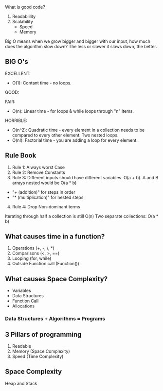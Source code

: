 What is good code?

1. Readablility
2. Scalability
   - Speed
   - Memory

Big O means when we grow bigger and bigger with our input, how much does the algorithm slow down? The less or slower it slows down, the better.

## BIG O's

EXCELLENT:

- O(1): Contant time - no loops.

GOOD:

FAIR:

- O(n): Linear time - for loops & while loops through "n" items.

HORRIBLE:

- O(n^2): Quadratic time - every element in a collection needs to be compared to every other element. Two nested loops.
- O(n!): Factorial time - you are adding a loop for every element.

## Rule Book

1. Rule 1: Always worst Case
2. Rule 2: Remove Constants
3. Rule 3: Different inputs should have different variables. O(a + b). A and B arrays nested would be
   O(a \* b)

- "+ (addition)" for steps in order
- "\* (multiplication)" for nested steps

4. Rule 4: Drop Non-dominant terms

Iterating through half a collection is still O(n)
Two separate collections: O(a \* b)

## What causes time in a function?

1. Operations (+, -, /, \*)
2. Comparisons (<, >, ==)
3. Looping (for, while)
4. Outside Function call (Function())

## What causes Space Complexity?

- Variables
- Data Structures
- Function Call
- Allocations

### Data Structures + Algorithms = Programs

## 3 Pillars of programming

1. Readable
2. Memory (Space Complexity)
3. Speed (Time Complexity)

## Space Complexity

Heap and Stack
